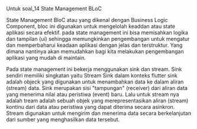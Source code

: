 Untuk soal_14 State Management BLoC 

State Management BloC atau yang dikenal dengan Business Logic Component, bloc ini digunakan untuk mengelolah
keaddan atau state aplikasi secara efektif. pada state management ini bisa memisahkan logika dan tampilan (ui) sehingga
memungkinkan pengembangan untuk mengatur dan memperbaharui keadaan aplikasi dengan jelas dan terstruktur. Yang dimana nantinya akan memudahkan bagi kita melakukan pengembangan aplikasi yang mudah di maintain.


Pada state management ini bekerja menggunakan sink dan stream. Sink sendiri memiliki singkatan yaitu Stream Sink dalam konteks flutter sink adalah objeck yang digunakan untuk menambahkan data ke dalam aliran (stream) data. 
Sink merupakan sisi "tampungan" (receiver) dari aliran data yang menerima nilai atau peristiwa (event) baru. Lalu untuk stream nya adalah tream adalah sebuah objek yang merepresentasikan aliran (stream) kontinu dari data 
atau peristiwa yang dapat diterima secara asinkron. Stream digunakan untuk mengirim dan menerima data secara berkelanjutan dari sumber yang menghasilkan data tersebut.